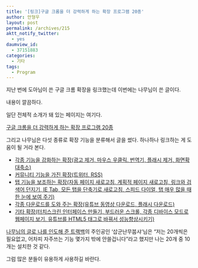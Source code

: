 ```yaml
---
title: '[링크]구글 크롬을 더 강력하게 하는 확장 프로그램 20종'
author: 안형우
layout: post
permalink: /archives/215
aktt_notify_twitter:
  - yes
daumview_id:
  - 37151883
categories:
  - 기타
tags:
  - Program
---
```

지난 번에 도아님이 쓴 구글 크롬 확장을 링크했는데 이번에는 나무님이 쓴 글이다.

내용이 깔끔하다.

일단 전체적 소개가 돼 있는 페이지는 여기다.

<a target="_blank" href="http://studioxga.net/1258">구글 크롬을 더 강력하게 하는 확장 프로그램 20종</a>

그리고 나무님은 다섯 종류로 확장 기능을 분류해서 글을 썼다. 하나하나 링크하는 게 도움이 될 거라 본다.

*   <a href="http://studioxga.net/1251" target="">각종 기능을 강화하는 확장(광고 제거, 마우스 우클릭, 번역기, 플래시 제거, 화면확대축소)</a> 
*   <a href="http://studioxga.net/1252" target="">커뮤니티 기능을 가진 확장(트위터, RSS)</a> 
*   <a href="http://studioxga.net/1253" target="">탭 기능을 보조하는 확장(자동 페이지 새로고침, 계획적 페이지 새로고침, 링크와 검색어 던지기, IE Tab, 모든 탭을 단축기로 새로고침, 스피드 다이얼, 탭 매우 많을 때 한 눈에 보여 주기)</a> 
*   <a href="http://studioxga.net/1254" target="">각종 다운로드를 도와 주는 확장(유튜브 동영상 다운로드, 플래시 다운로드)<br /></a>
*   <a href="http://studioxga.net/1255" target="">기타 확장(터치스크린 인터페이스 만들기, 부드러운 스크롤, 각종 디바이스 모드로 웹페이지 보기, 유튜브를 HTML5 태그로 바꿔서 성능향상시키기)</a>

<a target="_blank" href="http://sapkunnanmu.textcube.com/39">나무님의 글로 나를 인도해 준 트랙백</a>의 주인공인 &#8216;삽군난무붑샤&#8217;님은 &#8220;저는 20개씩은 필요없고, 어차피 자주쓰는 기능 몇가지 밖에 안쓸겁니다&#8221;라고 했지만 나는 20개 중 10개는 설치한 것 같다.

그럼 많은 분들이 유용하게 사용하길 바란다.